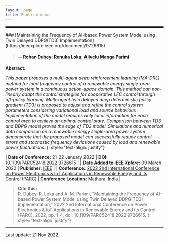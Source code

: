 ```yaml
---
layout: page
title: Publications💡
---
```

<hr style="border:2px solid">
### [Maintaining the Frequency of AI-based Power System Model using Twin Delayed DDPG(TD3) Implementation](https://ieeexplore.ieee.org/document/9726615)


> #### -- [Rohan Dubey](https://ieeexplore.ieee.org/author/37089323684); [Renuka Loka](https://ieeexplore.ieee.org/author/37088543443); [Alivelu Manga Parimi](https://ieeexplore.ieee.org/author/37659573300)

**Abstract:**

*This paper proposes a multi-agent deep reinforcement learning (MA-DRL) method for load frequency control of a renewable energy single-area power system in a continuous action-space domain. This method can non-linearly adapt the control strategies for cooperative LFC control through off-policy learning. Multi-agent twin delayed deep deterministic policy gradient (TD3) is proposed to adjust and refine the control system parameters considering variational load and source behaviour. Implementation of the model requires only local information for each control area to achieve an optimal control state. Comparison between TD3 and DDPG model proves the edge of TD3 model. Simulations and numerical data comparison on a renewable energy single-area power system demonstrate that the proposed model can successfully reduce control errors and stochastic frequency deviations caused by load and renewable power fluctuations.*
{: style="text-align: justify"}
<style>
td, th {
   border: none!important;
}
</style>


| **Date of Conference:** 21-22 January 2022        | **DOI:** [10.1109/PARC52418.2022.9726615](https://doi.org/10.1109/PARC52418.2022.9726615)        |
| **Date Added to IEEE *Xplore*:** 09 March 2022 | **Publisher:** [IEEE](http://www.ieee.org/)   |
| **Conference:** [2022 2nd International Conference on Power Electronics & IoT Applications in Renewable Energy and its Control (PARC)](https://ieeexplore.ieee.org/xpl/conhome/9726525/proceeding)     | **Conference Location:** Mathura, India    |

> **Cite this:** \
> R. Dubey, R. Loka and A. M. Parimi, "Maintaining the Frequency of AI-based Power System Model using Twin Delayed DDPG(TD3) Implementation," 2022 2nd International Conference on Power Electronics & IoT Applications in Renewable Energy and its Control (PARC), 2022, pp. 1-4, doi: 10.1109/PARC52418.2022.9726615.
{: style="text-align: justify"}
---

<p class="last-edit">Last update: 21 Nov 2022.</p>
